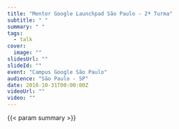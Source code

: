 ```yaml
---
title: "Mentor Google Launchpad São Paulo - 2ª Turma"
subtitle: " "
summary: " "
tags:
  - talk
cover:
  image: ""
slidesUrl: ""
slideId: ""
event: "Campus Google São Paulo"
audience: "São Paulo - SP"
date: 2018-10-31T00:00:00Z
videoUrl: ""
video: ""
---
```


<!-- truncate -->

{{< param summary >}}
